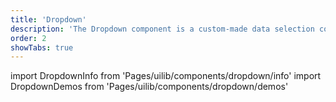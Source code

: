 ```yaml
---
title: 'Dropdown'
description: 'The Dropdown component is a custom-made data selection component.'
order: 2
showTabs: true
---
```


import DropdownInfo from 'Pages/uilib/components/dropdown/info'
import DropdownDemos from 'Pages/uilib/components/dropdown/demos'

<DropdownInfo />
<DropdownDemos />
